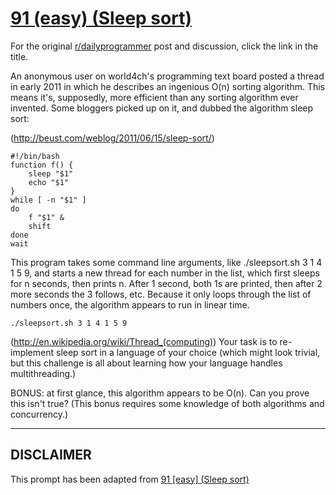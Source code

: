 # [91 (easy) (Sleep sort)](https://www.reddit.com/r/dailyprogrammer/comments/yqydh/8242012_challenge_91_easy_sleep_sort/)

For the original [r/dailyprogrammer](https://www.reddit.com/r/dailyprogrammer/) post and discussion, click the link in the title.

An anonymous user on world4ch's programming text board posted a thread in early 2011 in which he describes an ingenious O(n) sorting algorithm. This means it's, supposedly, more efficient than any sorting algorithm ever invented. Some bloggers picked up on it, and dubbed the algorithm sleep sort:

(http://beust.com/weblog/2011/06/15/sleep-sort/)

```
#!/bin/bash
function f() {
    sleep "$1"
    echo "$1"
}
while [ -n "$1" ]
do
    f "$1" &
    shift 
done
wait
```
This program takes some command line arguments, like ./sleepsort.sh 3 1 4 1 5 9, and starts a new thread for each number in the list, which first sleeps for n seconds, then prints n. After 1 second, both 1s are printed, then after 2 more seconds the 3 follows, etc. Because it only loops through the list of numbers once, the algorithm appears to run in linear time.


```
./sleepsort.sh 3 1 4 1 5 9
```
(http://en.wikipedia.org/wiki/Thread_(computing))
Your task is to re-implement sleep sort in a language of your choice (which might look trivial, but this challenge is all about learning how your language handles multithreading.)

BONUS: at first glance, this algorithm appears to be O(n). Can you prove this isn't true? (This bonus requires some knowledge of both algorithms and concurrency.)


----
## **DISCLAIMER**
This prompt has been adapted from [91 [easy] (Sleep sort)](https://www.reddit.com/r/dailyprogrammer/comments/yqydh/8242012_challenge_91_easy_sleep_sort/
)
